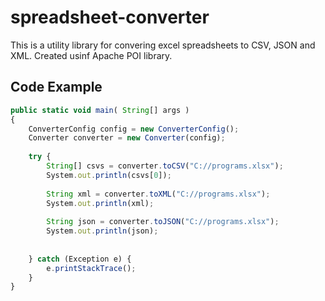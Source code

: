 # spreadsheet-converter

This is a utility library for convering excel spreadsheets to CSV, JSON and XML. Created usinf Apache POI library. 

## Code Example

```javascript
public static void main( String[] args )
{
    ConverterConfig config = new ConverterConfig();
    Converter converter = new Converter(config);
    
    try {
    	String[] csvs = converter.toCSV("C://programs.xlsx");
		System.out.println(csvs[0]);
		
		String xml = converter.toXML("C://programs.xlsx");
		System.out.println(xml);
		
		String json = converter.toJSON("C://programs.xlsx");
		System.out.println(json);
		
		
	} catch (Exception e) {
		e.printStackTrace();
	}
}

```